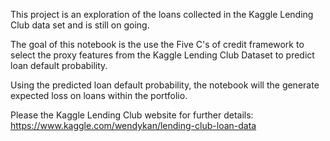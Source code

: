 This project is an exploration of the loans collected in the Kaggle Lending Club data set and is still on going.

The goal of this notebook is the use the Five C's of credit framework to select the proxy features from the Kaggle Lending
Club Dataset to predict loan default probability.

Using the predicted loan default probability, the notebook will the generate expected loss on loans within the portfolio.

Please the Kaggle Lending Club website for further details: https://www.kaggle.com/wendykan/lending-club-loan-data